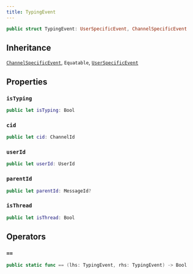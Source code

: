 ```yaml
---
title: TypingEvent
---
```


``` swift
public struct TypingEvent: UserSpecificEvent, ChannelSpecificEvent 
```

## Inheritance

[`ChannelSpecificEvent`](../channel-specific-event), `Equatable`, [`UserSpecificEvent`](../user-specific-event)

## Properties

### `isTyping`

``` swift
public let isTyping: Bool
```

### `cid`

``` swift
public let cid: ChannelId
```

### `userId`

``` swift
public let userId: UserId
```

### `parentId`

``` swift
public let parentId: MessageId?
```

### `isThread`

``` swift
public let isThread: Bool
```

## Operators

### `==`

``` swift
public static func == (lhs: TypingEvent, rhs: TypingEvent) -> Bool 
```
